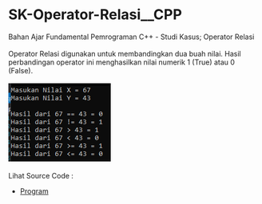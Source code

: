 # SK-Operator-Relasi__CPP
Bahan Ajar Fundamental Pemrograman C++ - Studi Kasus; Operator Relasi<br><br>
Operator Relasi digunakan untuk membandingkan dua buah nilai. Hasil perbandingan operator ini menghasilkan nilai numerik 1 (True) atau 0 (False).<br><br>
<img src="https://github.com/RizkyKhapidsyah/SK-Operator-Relasi__CPP/blob/master/SK-Operator-Relasi__CPP/Result/001.PNG"><br><br>
Lihat Source Code : <br>
- <a href="https://github.com/RizkyKhapidsyah/SK-Operator-Relasi__CPP/blob/master/SK-Operator-Relasi__CPP/Source.cpp">Program</a>

